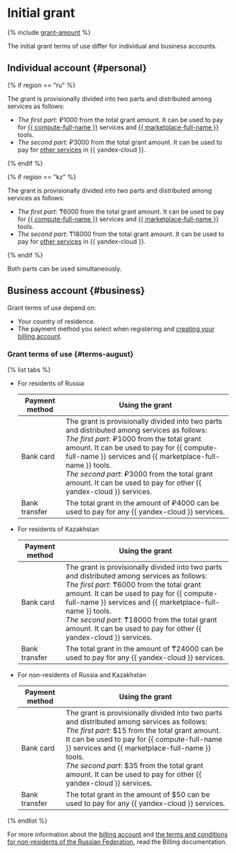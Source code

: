 # Initial grant

{% include [grant-amount](_includes/grant-amount.md) %}

The initial grant terms of use differ for individual and business accounts.

## Individual account {#personal}

{% if region == "ru" %}

The grant is provisionally divided into two parts and distributed among services as follows:

* _The first part_: ₽1000 from the total grant amount. It can be used to pay for [{{ compute-full-name }}](https://cloud.yandex.ru/services/compute) services and [{{ marketplace-full-name }}](https://cloud.yandex.ru/marketplace) tools.
* _The second part_: ₽3000 from the total grant amount. It can be used to pay for [other services](../overview/concepts/services.md) in {{ yandex-cloud }}.

{% endif %}

{% if region == "kz" %}

The grant is provisionally divided into two parts and distributed among services as follows:

* _The first part_: ₸6000 from the total grant amount. It can be used to pay for [{{ compute-full-name }}](https://cloud.yandex.ru/services/compute) services and [{{ marketplace-full-name }}](https://cloud.yandex.ru/marketplace) tools.
* _The second part_: ₸18000 from the total grant amount. It can be used to pay for [other services](../overview/concepts/services.md) in {{ yandex-cloud }}.

{% endif %}

Both parts can be used simultaneously.

## Business account {#business}

Grant terms of use depend on:
* Your country of residence.
* The payment method you select when registering and [creating your billing account](../billing/quickstart/index.md).

### Grant terms of use {#terms-august}

{% list tabs %}

- For residents of Russia

  | Payment method | Using the grant |
  | --- | --- |
  | Bank card | The grant is provisionally divided into two parts and distributed among services as follows:<br>_The first part_: ₽1000 from the total grant amount. It can be used to pay for {{ compute-full-name }} services and {{ marketplace-full-name }} tools.<br>_The second part_: ₽3000 from the total grant amount. It can be used to pay for other {{ yandex-cloud }} services. |
  | Bank transfer | The total grant in the amount of ₽4000 can be used to pay for any {{ yandex-cloud }} services. |

- For residents of Kazakhstan

  | Payment method | Using the grant |
  | --- | --- |
  | Bank card | The grant is provisionally divided into two parts and distributed among services as follows:<br>_The first part_: ₸6000 from the total grant amount. It can be used to pay for {{ compute-full-name }} services and {{ marketplace-full-name }} tools.<br>_The second part_: ₸18000 from the total grant amount. It can be used to pay for other {{ yandex-cloud }} services. |
  | Bank transfer | The total grant in the amount of ₸24000 can be used to pay for any {{ yandex-cloud }} services. |

- For non-residents of Russia and Kazakhstan

  | Payment method | Using the grant |
  | --- | --- |
  | Bank card | The grant is provisionally divided into two parts and distributed among services as follows:<br>_The first part_: $15 from the total grant amount. It can be used to pay for {{ compute-full-name }} services and {{ marketplace-full-name }} tools.<br>_The second part_: $35 from the total grant amount. It can be used to pay for other {{ yandex-cloud }} services. |
  | Bank transfer | The total grant in the amount of $50 can be used to pay for any {{ yandex-cloud }} services. |

{% endlist %}

For more information about the [billing account](../billing/concepts/billing-account.md) and [the terms and conditions for non-residents of the Russian Federation](../billing/qa/non-resident.md), read the Billing documentation.